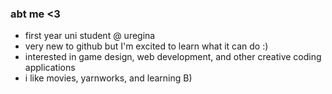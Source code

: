 ### abt me <3 

- first year uni student @ uregina
- very new to github but I'm excited to learn what it can do :)
- interested in game design, web development, and other creative coding applications
- i like movies, yarnworks, and learning B)
